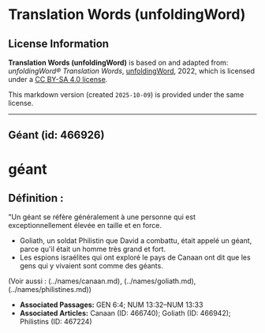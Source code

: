 # Translation Words (unfoldingWord)

## License Information

**Translation Words (unfoldingWord)** is based on and adapted from: _unfoldingWord® Translation Words_, [unfoldingWord](https://unfoldingword.org/utw), 2022, which is licensed under a [CC BY-SA 4.0 license](https://creativecommons.org/licenses/by-sa/4.0/legalcode.en).

This markdown version (created `2025-10-09`) is provided under the same license.



--------------------------------

## Géant (id: 466926)

géant
=====

Définition :
------------

"Un géant se réfère généralement à une personne qui est exceptionnellement élevée en taille et en force.

* Goliath, un soldat Philistin que David a combattu, était appelé un géant, parce qu'il était un homme très grand et fort.
* Les espions israélites qui ont exploré le pays de Canaan ont dit que les gens qui y vivaient sont comme des géants.

(Voir aussi : (../names/canaan.md), (../names/goliath.md), (../names/philistines.md))

* **Associated Passages:** GEN 6:4; NUM 13:32–NUM 13:33
* **Associated Articles:** Canaan (ID: 466740); Goliath (ID: 466942); Philistins (ID: 467224)

